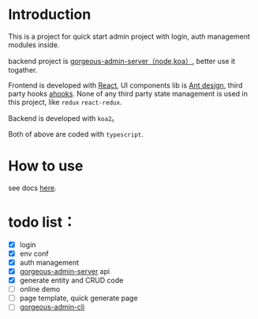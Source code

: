 # Introduction

This is a project for quick start admin project with login, auth management modules inside.

backend project is [gorgeous-admin-server（node,koa）](https://github.com/zhuhengtan/gorgeous-admin-server), better use it togather.

Frontend is developed with [React](https://reactjs.org), UI components lib is [Ant design](https://ant.design/docs/react/introduce), third party hooks [ahooks](https://ahooks.js.org). None of any third party state management is used in this project, like `redux` `react-redux`.

Backend is developed with `koa2`。

Both of above are coded with `typescript`.

# How to use

see docs [here](/en-us/quick-start.md).

# todo list：

- [x] login
- [x] env conf
- [x] auth management
- [x] [gorgeous-admin-server](https://github.com/zhuhengtan/gorgeous-admin-server) api
- [x] generate entity and CRUD code
- [ ] online demo
- [ ] page template, quick generate page
- [ ] [gorgeous-admin-cli](https://github.com/zhuhengtan/gorgeous-admin-cli)
